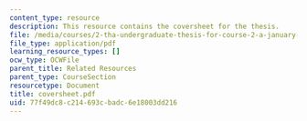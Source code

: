 ```yaml
---
content_type: resource
description: This resource contains the coversheet for the thesis.
file: /media/courses/2-tha-undergraduate-thesis-for-course-2-a-january-iap-2007/77f49dc8c214693cbadc6e18003dd216_coversheet.pdf
file_type: application/pdf
learning_resource_types: []
ocw_type: OCWFile
parent_title: Related Resources
parent_type: CourseSection
resourcetype: Document
title: coversheet.pdf
uid: 77f49dc8-c214-693c-badc-6e18003dd216
---
```


